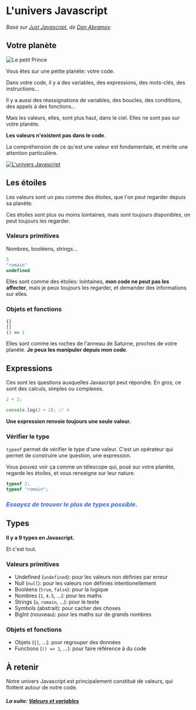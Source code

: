 # L'univers Javascript

_Basé sur [Just Javascript](https://justjavascript.com/), de
[Dan Abramov](https://twitter.com/dan_abramov)._

## Votre planète

![Le petit Prince](../../images/little_prince.jpg)

Vous êtes sur une petite planète: votre code.

Dans votre code, il y a des variables, des expressions, des mots-clés, des
instructions...

Il y a aussi des réassignations de variables, des boucles, des conditions, des
appels à des fonctions...

Mais les valeurs, elles, sont plus haut, dans le ciel. Elles ne sont pas sur votre planète.

**Les valeurs n'existent pas dans le code**.

La compréhension de ce qu'est une valeur est fondamentale, et mérite une attention particulière.



[![L'univers Javascript](../../images/universe.png)](https://illustrated.dev/)

## Les étoiles

Les valeurs sont un peu comme des étoiles, que l'on peut regarder depuis sa
planète.

Ces étoiles sont plus ou moins lointaines, mais sont toujours disponibles, on
peut toujours les regarder.

### Valeurs primitives

Nombres, booléens, strings...

```js
5
"romain"
undefined
```

Elles sont comme des étoiles: lointaines, **mon code ne peut pas les affecter**,
mais je peux toujours les regarder, et demander des informations sur elles.

### Objets et fonctions

```js
{}
[]
() => 1
```

Elles sont comme les roches de l'anneau de Saturne, proches de votre planète.
**Je peux les manipuler depuis mon code**.

## Expressions

Ces sont les questions auxquelles Javascript peut répondre. En gros, ce sont des calculs, simples ou complexes.

```js
2 + 2;

console.log(2 + 2); // 4
```

**Une expression renvoie toujours une seule valeur.**

### Vérifier le type

`typeof` permet de vérifier le type d'une valeur. C'est un opérateur qui permet
de construire une question, une expression.

Vous pouvez voir ça comme un télescope qui, posé sur votre planète, regarde les
étoiles, et vous renseigne sur leur nature.

```js
typeof 2;
typeof "romain";
```

### _<span style="color:royalblue">Essayez de trouver le plus de types possible.</span>_

## Types

**Il y a 9 types en Javascript.**

Et c'est tout.

### Valeurs primitives

- Undefined (`undefined`): pour les valeurs non définies par erreur
- Null (`null`): pour les valeurs non définies intentionellement
- Booléens (`true`, `false`): pour la logique
- Nombres (`1`, `4.5`, ...): pour les maths
- Strings (`a`, `romain`, ...): pour le texte
- Symbols (abstrait): pour cacher des choses
- BigInt (nouveau): pour les maths sur de grands nombres

### Objets et fonctions

- Objets (`{}`, ...): pour regrouper des données
- Functions (`() => 1`, ...): pour faire référence à du code

## À retenir

Notre univers Javascript est principalement constitué de valeurs, qui flottent autour de notre code.

#### _La suite: [Valeurs et variables](./1-3_variables.md)_
